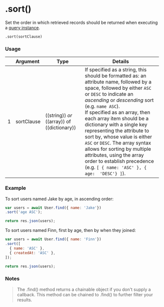 # .sort()

Set the order in which retrieved records should be returned when executing a [query instance](https://sailsjs.com/documentation/reference/waterline-orm/queries).

```usage
.sort(sortClause)
```

### Usage
|   |     Argument     | Type                | Details |
|---|:-----------------|---------------------|------------|
| 1 |  sortClause      | ((string)) _or_ ((array)) of ((dictionary)) | If specified as a string, this should be formatted as: an attribute name, followed by a space, followed by either `ASC` or `DESC` to indicate an _ascending_ or _descending_ sort (e.g. `name ASC`). <br/>If specified as an array, then each array item should be a dictionary with a single key representing the attribute to sort by, whose value is either `ASC` or `DESC`. The array syntax allows for sorting by multiple attributes, using the array order to establish precedence <br/>(e.g. `[ { name: 'ASC' }, { age:  'DESC'} ]`). |

### Example

To sort users named Jake by age, in ascending order:
```javascript
var users = await User.find({ name: 'Jake'})
.sort('age ASC');

return res.json(users);
```

To sort users named Finn, first by age, then by when they joined:
```javascript
var users = await User.find({ name: 'Finn'})
.sort([
  { name: 'ASC' },
  { createdAt: 'ASC' },
]);

return res.json(users);
```

### Notes
> The .find() method returns a chainable object if you don't supply a callback.  This method can be chained to .find() to further filter your results.

<docmeta name="displayName" value=".sort()">
<docmeta name="pageType" value="method">
